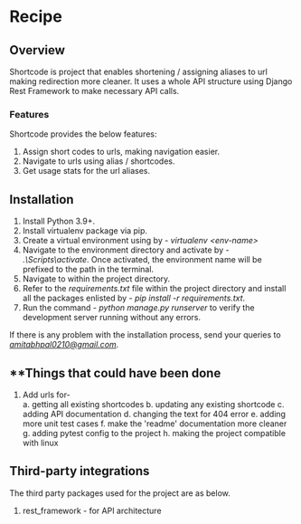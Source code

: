 # Recipe

## **Overview**

Shortcode is project that enables shortening / assigning aliases to url making redirection more cleaner. It uses a whole API structure using Django Rest Framework to make necessary API calls.

### **Features**

Shortcode provides the below features:

1. Assign short codes to urls, making navigation easier.
2. Navigate to urls using alias / shortcodes.
3. Get usage stats for the url aliases.

## **Installation**

1. Install Python 3.9+.
2. Install virtualenv package via pip.
3. Create a virtual environment using by - _virtualenv \<env-name\>_
4. Navigate to the environment directory and activate by - _.\Scripts\activate_. Once activated, the environment name will be prefixed to the path in the terminal.
5. Navigate to within the project directory.
6. Refer to the _requirements.txt_ file within the project directory and install all the packages enlisted by - _pip install -r requirements.txt_.
7. Run the command - _python manage.py runserver_ to verify the development server running without any errors.

If there is any problem with the installation process, send your queries to *amitabhpal0210@gmail.com*.

## \*\*Things that could have been done

1. Add urls for-\
   a. getting all existing shortcodes
   b. updating any existing shortcode
   c. adding API documentation
   d. changing the text for 404 error
   e. adding more unit test cases
   f. make the 'readme' documentation more cleaner
   g. adding pytest config to the project
   h. making the project compatible with linux

## **Third-party integrations**

The third party packages used for the project are as below.

1. rest_framework - for API architecture
